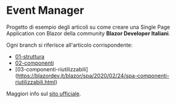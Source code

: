 # Event Manager
Progetto di esempio degli articoli su come creare una Single Page Application con Blazor della community **Blazor Developer Italiani**.

Ogni branch si riferisce all'articolo corrispondente:
- [01-struttura](https://blazordev.it/blazor/spa/2020/02/18/spa-struttura.html)
- [02-componenti](https://blazordev.it/blazor/spa/2020/02/21/spa-componenti.html)
- [03-componenti-riutilizzabili] (https://blazordev.it/blazor/spa/2020/02/24/spa-componenti-riutilizzabili.html)

Maggiori info sul [sito ufficiale](https://blazordev.it).